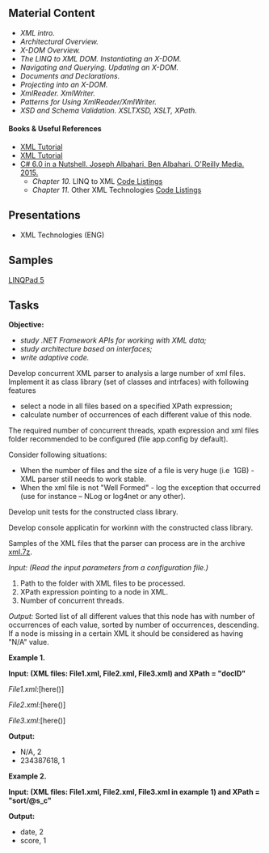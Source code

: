 ## Material Content 

- *XML intro.*
- *Architectural Overview.*
- *X-DOM Overview.*
- *The LINQ to XML DOM. Instantiating an X-DOM.*
- *Navigating and Querying. Updating an X-DOM.*
- *Documents and Declarations.*
- *Projecting into an X-DOM.*
- *XmlReader. XmlWriter.*
- *Patterns for Using XmlReader/XmlWriter.*
- *XSD and Schema Validation. XSLTXSD, XSLT, XPath.*

#### Books & Useful References 

- [XML Tutorial](https://www.w3schools.com/xml/)
- [XML Tutorial](https://www.tutorialspoint.com/xml/)
- [C# 6.0 in a Nutshell. Joseph Albahari, Ben Albahari. O'Reilly Media. 2015.](http://shop.oreilly.com/product/0636920040323.do)
   - *Chapter 10.* LINQ to XML [Code Listings](http://www.albahari.com/nutshell/ch10.aspx)
   - *Chapter 11.* Other XML Technologies [Code Listings](http://www.albahari.com/nutshell/cs4ch11.aspx)

## Presentations 

- XML Technologies (ENG)

## Samples

[LINQPad 5](https://github.com/EPM-RD-NETLAB/.NET-Framework-modules/tree/master/M14.%20XML%20Technologies/Samples/LINQPad/XML%20Technologies)

## Tasks  
**Objective:** 
- *study .NET Framework APIs for working with XML data;*
- *study architecture based on interfaces;*
- *write adaptive code.*

Develop concurrent XML parser to analysis a large number of xml files. Implement it as class library (set of classes and intrfaces) with following features
   - select a node in all files based on a specified XPath  expression;
   - calculate number of occurrences of each different value of this node.

The required number of concurrent threads, xpath expression and xml files folder recommended to be configured (file app.config by default). 

Consider following situations:
 - When the number of files and the size of a file is very huge (i.e  1GB) - XML parser still needs to work stable.
 - When the xml file is not "Well Formed" - log the exception that occurred (use for instance – NLog or log4net or any other).

Develop unit tests for the constructed class library.

Develop console applicatin for workinп with the constructed class library. 

Samples of the XML files that the parser can process are in the archive [xml.7z](https://github.com/EPM-RD-NETLAB/.NET-Framework-modules/tree/master/M14.%20XML%20Technologies/Data).
 
 *Input: (Read the input parameters from a configuration file.)*
 1) Path to the folder with XML files to be processed.
 2) XPath expression pointing to a node in XML.
 3) Number of concurrent threads.
 
 *Output:*  Sorted list of all different values that this node has with number of occurrences of each value, sorted by number of occurrences, descending. If a node is missing in a certain XML it should be considered as having "N/A" value.

 **Example 1.**

**Input: (XML files: File1.xml, File2.xml, File3.xml) and XPath = "docID"**

*File1.xml:*[here()]

*File2.xml:*[here()]

*File3.xml:*[here()]


**Output:**

   * N/A, 2 
   * 234387618, 1

 **Example 2.**
 
 **Input: (XML files: File1.xml, File2.xml, File3.xml in example 1) and XPath = "sort/@s_c"**
 
 **Output:**

   * date, 2 
   * score, 1
